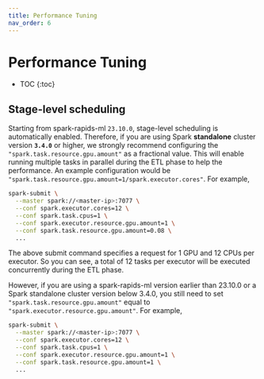 ```yaml
---
title: Performance Tuning
nav_order: 6
---
```

# Performance Tuning

* TOC
{:toc}

## Stage-level scheduling

Starting from spark-rapids-ml `23.10.0`, stage-level scheduling is automatically enabled.
Therefore, if you are using Spark **standalone** cluster version **`3.4.0`** or higher, we strongly recommend
configuring the `"spark.task.resource.gpu.amount"` as a fractional value. This will
enable running multiple tasks in parallel during the ETL phase to help the performance. An example configuration
would be `"spark.task.resource.gpu.amount=1/spark.executor.cores"`. For example,

``` bash
spark-submit \
  --master spark://<master-ip>:7077 \
  --conf spark.executor.cores=12 \
  --conf spark.task.cpus=1 \
  --conf spark.executor.resource.gpu.amount=1 \
  --conf spark.task.resource.gpu.amount=0.08 \
  ...
```

The above submit command specifies a request for 1 GPU and 12 CPUs per executor. So you can see,
a total of 12 tasks per executor will be executed concurrently during the ETL phase.

However, if you are using a spark-rapids-ml version earlier than 23.10.0 or a Spark
standalone cluster version below 3.4.0, you still need to set
`"spark.task.resource.gpu.amount"` equal to `"spark.executor.resource.gpu.amount"`. For example,

``` bash
spark-submit \
  --master spark://<master-ip>:7077 \
  --conf spark.executor.cores=12 \
  --conf spark.task.cpus=1 \
  --conf spark.executor.resource.gpu.amount=1 \
  --conf spark.task.resource.gpu.amount=1 \
  ...
```
